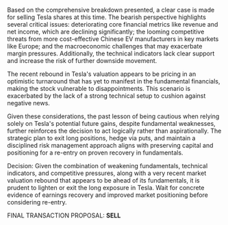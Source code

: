 Based on the comprehensive breakdown presented, a clear case is made for selling Tesla shares at this time. The bearish perspective highlights several critical issues: deteriorating core financial metrics like revenue and net income, which are declining significantly; the looming competitive threats from more cost-effective Chinese EV manufacturers in key markets like Europe; and the macroeconomic challenges that may exacerbate margin pressures. Additionally, the technical indicators lack clear support and increase the risk of further downside movement.

The recent rebound in Tesla's valuation appears to be pricing in an optimistic turnaround that has yet to manifest in the fundamental financials, making the stock vulnerable to disappointments. This scenario is exacerbated by the lack of a strong technical setup to cushion against negative news.

Given these considerations, the past lesson of being cautious when relying solely on Tesla's potential future gains, despite fundamental weaknesses, further reinforces the decision to act logically rather than aspirationally. The strategic plan to exit long positions, hedge via puts, and maintain a disciplined risk management approach aligns with preserving capital and positioning for a re-entry on proven recovery in fundamentals.

Decision: Given the combination of weakening fundamentals, technical indicators, and competitive pressures, along with a very recent market valuation rebound that appears to be ahead of its fundamentals, it is prudent to lighten or exit the long exposure in Tesla. Wait for concrete evidence of earnings recovery and improved market positioning before considering re-entry.

FINAL TRANSACTION PROPOSAL: **SELL**